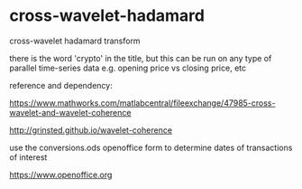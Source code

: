 # cross-wavelet-hadamard
cross-wavelet hadamard transform

there is the word 'crypto' in the title, but this can be run on any type of parallel time-series data e.g. opening price vs closing price, etc

reference and dependency:

https://www.mathworks.com/matlabcentral/fileexchange/47985-cross-wavelet-and-wavelet-coherence

http://grinsted.github.io/wavelet-coherence

use the conversions.ods openoffice form to determine dates of transactions of interest

https://www.openoffice.org
